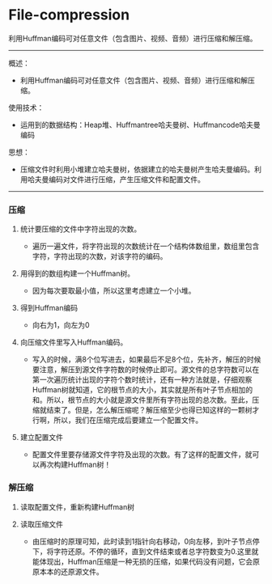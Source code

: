 # File-compression
利用Huffman编码可对任意文件（包含图片、视频、音频）进行压缩和解压缩。

---

概述：
- 利用Huffman编码可对任意文件（包含图片、视频、音频）进行压缩和解压缩。

使用技术：
- 运用到的数据结构：Heap堆、Huffmantree哈夫曼树、Huffmancode哈夫曼编码

思想：
- 压缩文件时利用小堆建立哈夫曼树，依据建立的哈夫曼树产生哈夫曼编码。利用哈夫曼编码对文件进行压缩，产生压缩文件和配置文件。

---
### 压缩
1. 统计要压缩的文件中字符出现的次数。
    - 遍历一遍文件，将字符出现的次数统计在一个结构体数组里，数组里包含字符，字符出现的次数，对该字符的编码。

2. 用得到的数组构建一个Huffman树。
    - 因为每次要取最小值，所以这里考虑建立一个小堆。

3. 得到Huffman编码
    - 向右为1，向左为0

4. 向压缩文件里写入Huffman编码。
    - 写入的时候，满8个位写进去，如果最后不足8个位，先补齐，解压的时候要注意，解压到源文件字符数的时候停止即可。源文件的总字符数可以在第一次遍历统计出现的字符个数时统计，还有一种方法就是，仔细观察Huffman树就知道，它的根节点的大小，其实就是所有叶子节点相加的和。所以，根节点的大小就是源文件里所有字符出现的总次数。至此，压缩就结束了。但是，怎么解压缩呢？解压缩至少也得已知这样的一颗树才行啊，所以，我们在压缩完成后要建立一个配置文件。
5. 建立配置文件
    - 配置文件里要存储源文件字符及出现的次数。有了这样的配置文件，就可以再次构建Huffman树！

### 解压缩
1. 读取配置文件，重新构建Huffman树

2. 读取压缩文件
    - 由压缩时的原理可知，此时读到1指针向右移动，0向左移，到叶子节点停下，将字符还原。不停的循环，直到文件结束或者总字符数变为0.这里就能体现出，Huffman压缩是一种无损的压缩，如果代码没有问题，它会原原本本的还原源文件。
